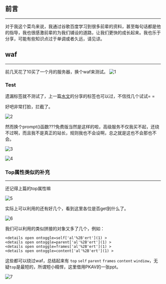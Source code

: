 ## 前言
- - -
对于我这个菜鸟来说，我通过谷歌百度学习到很多前辈的资料，甚至每句话都是他的指导，我也很感激前辈的为我们铺设的道路，让我们更快的成长起来。我也乐于分享，可能有些知识点过于单调或者久远，请见谅。

## waf
- - -
前几天花了10买了一个月的服务器，换个waf来测试。
![1](https://ws1.sinaimg.cn/large/005DAKuvgy1g1xeuqs6nwj30g60cgdge.jpg)   

### Test

遗漏标签就不测试了，上一篇[水文](https://www.anquanke.com/post/id/176185)的分享的标签也可以过，不信找几个试试= =

好吧非常打脸，拦截了。

![2](https://ws1.sinaimg.cn/large/005DAKuvgy1g1xf5z6pwcj30uj0590t6.jpg)

然而换个prompt()函数???免费版当然是这样的啦，高级服务不仅我买不起，还绕不过啊，而且我不是真正的站长，规则我也不会设啊，总之就是这也不会那也不会。

![3](https://ws1.sinaimg.cn/large/005DAKuvgy1g1xf9uioa9j30uj094wf8.jpg)

![4](https://ws1.sinaimg.cn/large/005DAKuvgy1g1xff076fvj30c80c874l.jpg)

### Top属性类似的补充
- - -
还记得上篇的top属性嘛

![5](https://ws1.sinaimg.cn/large/005DAKuvgy1g1xfxfayjoj30kg04ot8n.jpg)

实际上可以利用的还有好几个，看到这里各位是否get到什么了。

![6](https://ws1.sinaimg.cn/large/005DAKuvgy1g1xju6slwuj30ub06raac.jpg)

我们可以利用的类似拼接的对象又多了几个，例如：
```
<details open ontoggle=self['al'%2B'ert'](1) >
<details open ontoggle=parent['al'%2B'ert'](1) >
<details open ontoggle=frames['al'%2B'ert'](1) >
<details open ontoggle=content['al'%2B'ert'](1) >
```
这些都可以绕过waf，总结起来有 `top` `self` `parent` `frames` `content` `windiow`，无疑`top`是最短的，所谓短小精悍，这里借用PKAV的一张ppt。

![7](https://ws1.sinaimg.cn/large/005DAKuvgy1g1xkryc227j30fp073782.jpg)
